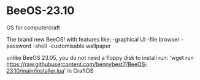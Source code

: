 # BeeOS-23.10
OS for computercraft

The brand new BeeOS! with features like:
-graphical UI
-file browser
-password
-shell
-customisable wallpaper

unlike BeeOS 23.05, you do not need a floppy disk
to install run: 'wget run https://raw.githubusercontent.com/bennybest7/BeeOS-23.10/main/installer.lua' in CraftOS
